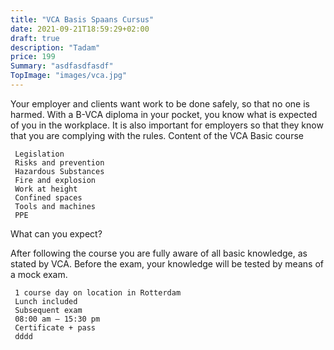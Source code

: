 ```yaml
---
title: "VCA Basis Spaans Cursus"
date: 2021-09-21T18:59:29+02:00
draft: true
description: "Tadam"
price: 199
Summary: "asdfasdfasdf"
TopImage: "images/vca.jpg"
---
```

Your employer and clients want work to be done safely, so that no one is harmed. With a B-VCA diploma in your pocket, you know what is expected of you in the workplace. It is also important for employers so that they know that you are complying with the rules.
Content of the VCA Basic course

     Legislation
     Risks and prevention
     Hazardous Substances
     Fire and explosion
     Work at height
     Confined spaces
     Tools and machines
     PPE

What can you expect?

After following the course you are fully aware of all basic knowledge, as stated by VCA. Before the exam, your knowledge will be tested by means of a mock exam.

     1 course day on location in Rotterdam
     Lunch included
     Subsequent exam
     08:00 am – 15:30 pm
     Certificate + pass
     dddd